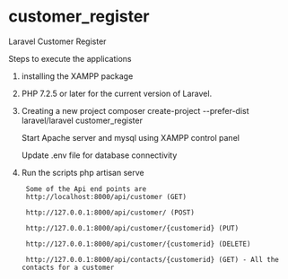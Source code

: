 # customer_register
 Laravel Customer Register

Steps to execute the applications
1. installing the XAMPP package
2. PHP 7.2.5 or later for the current version of Laravel.
3. Creating a new project
    composer create-project --prefer-dist laravel/laravel customer_register
    
    Start Apache server and mysql using XAMPP control panel
    
    Update .env file for database connectivity
4. Run the scripts
        php artisan serve  
        
        Some of the Api end points are 
        http://localhost:8000/api/customer (GET)
        
        http://127.0.0.1:8000/api/customer/ (POST)
        
        http://127.0.0.1:8000/api/customer/{customerid} (PUT)
        
        http://127.0.0.1:8000/api/customer/{customerid} (DELETE)
        
        http://127.0.0.1:8000/api/contacts/{customerid} (GET) - All the contacts for a customer
        
        
    

